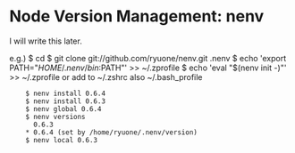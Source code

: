 # Node Version Management: nenv

I will write this later.

e.g.)
        $ cd
        $ git clone git://github.com/ryuone/nenv.git .nenv
        $ echo 'export PATH="$HOME/.nenv/bin:$PATH"' >> ~/.zprofile
        $ echo 'eval "$(nenv init -)"' >> ~/.zprofile
          or add to ~/.zshrc
          also ~/.bash_profile

        $ nenv install 0.6.4
        $ nenv install 0.6.3
        $ nenv global 0.6.4
        $ nenv versions
          0.6.3
        * 0.6.4 (set by /home/ryuone/.nenv/version)
        $ nenv local 0.6.3
